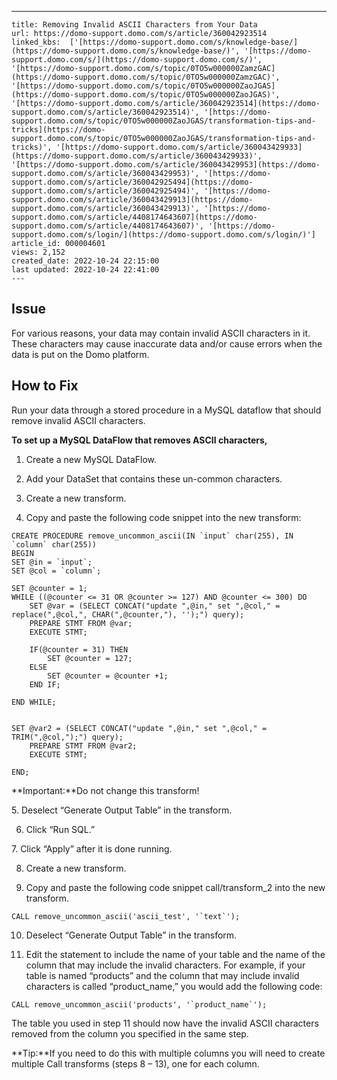 ---
    title: Removing Invalid ASCII Characters from Your Data
    url: https://domo-support.domo.com/s/article/360042923514
    linked_kbs:  ['[https://domo-support.domo.com/s/knowledge-base/](https://domo-support.domo.com/s/knowledge-base/)', '[https://domo-support.domo.com/s/](https://domo-support.domo.com/s/)', '[https://domo-support.domo.com/s/topic/0TO5w000000ZamzGAC](https://domo-support.domo.com/s/topic/0TO5w000000ZamzGAC)', '[https://domo-support.domo.com/s/topic/0TO5w000000ZaoJGAS](https://domo-support.domo.com/s/topic/0TO5w000000ZaoJGAS)', '[https://domo-support.domo.com/s/article/360042923514](https://domo-support.domo.com/s/article/360042923514)', '[https://domo-support.domo.com/s/topic/0TO5w000000ZaoJGAS/transformation-tips-and-tricks](https://domo-support.domo.com/s/topic/0TO5w000000ZaoJGAS/transformation-tips-and-tricks)', '[https://domo-support.domo.com/s/article/360043429933](https://domo-support.domo.com/s/article/360043429933)', '[https://domo-support.domo.com/s/article/360043429953](https://domo-support.domo.com/s/article/360043429953)', '[https://domo-support.domo.com/s/article/360042925494](https://domo-support.domo.com/s/article/360042925494)', '[https://domo-support.domo.com/s/article/360043429913](https://domo-support.domo.com/s/article/360043429913)', '[https://domo-support.domo.com/s/article/4408174643607](https://domo-support.domo.com/s/article/4408174643607)', '[https://domo-support.domo.com/s/login/](https://domo-support.domo.com/s/login/)']
    article_id: 000004601
    views: 2,152
    created_date: 2022-10-24 22:15:00
    last updated: 2022-10-24 22:41:00
    ---



Issue
-----


For various reasons, your data may contain invalid ASCII characters in it. These characters may cause inaccurate data and/or cause errors when the data is put on the Domo platform.


How to Fix
----------


Run your data through a stored procedure in a MySQL dataflow that should remove invalid ASCII characters.


**To set up a MySQL DataFlow that removes ASCII characters,**


1. Create a new MySQL DataFlow.


2. Add your DataSet that contains these un-common characters.


3. Create a new transform.


4. Copy and paste the following code snippet into the new transform:



```
CREATE PROCEDURE remove_uncommon_ascii(IN `input` char(255), IN `column` char(255))
BEGIN
SET @in = `input`;
SET @col = `column`;

SET @counter = 1;
WHILE ((@counter <= 31 OR @counter >= 127) AND @counter <= 300) DO
    SET @var = (SELECT CONCAT("update ",@in," set ",@col," = replace(",@col,", CHAR(",@counter,"), '');") query);
    PREPARE STMT FROM @var;
    EXECUTE STMT;

    IF(@counter = 31) THEN 
        SET @counter = 127;
    ELSE
        SET @counter = @counter +1;
    END IF;

END WHILE;


SET @var2 = (SELECT CONCAT("update ",@in," set ",@col," = TRIM(",@col,");") query);
    PREPARE STMT FROM @var2;
    EXECUTE STMT;

END;

```



 


**Important:**Do not change this transform!



5. Deselect “Generate Output Table” in the transform.


6. Click “Run SQL.”


7. Click “Apply” after it is done running.


8. Create a new transform.


9. Copy and paste the following code snippet call/transform\_2 into the new transform.



```
CALL remove_uncommon_ascii('ascii_test', '`text`');

```

10. Deselect “Generate Output Table” in the transform.


11. Edit the statement to include the name of your table and the name of the column that may include the invalid characters. For example, if your table is named “products” and the column that may include invalid characters is called “product\_name,” you would add the following code:



```
CALL remove_uncommon_ascii('products', '`product_name`');

```

The table you used in step 11 should now have the invalid ASCII characters removed from the column you specified in the same step.




 


**Tip:**If you need to do this with multiple columns you will need to create multiple Call transforms (steps 8 – 13), one for each column.



 

